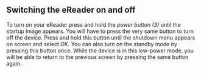 ## Switching the eReader on and off

To turn on your eReader press and hold the *power button (3)* until the startup image appears. You will have to press the very same button to turn off the device. Press and hold this button until the shutdown menu appears on screen and select *OK*. You can also turn on the standby mode by pressing this button once. While the device is in this low-power mode, you will be able to return to the previous screen by pressing the same button again.

